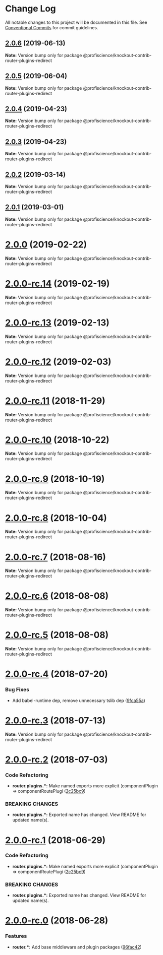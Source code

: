# Change Log

All notable changes to this project will be documented in this file.
See [Conventional Commits](https://conventionalcommits.org) for commit guidelines.

## [2.0.6](https://github.com/Profiscience/knockout-contrib/compare/@profiscience/knockout-contrib-router-plugins-redirect@2.0.5...@profiscience/knockout-contrib-router-plugins-redirect@2.0.6) (2019-06-13)

**Note:** Version bump only for package @profiscience/knockout-contrib-router-plugins-redirect

## [2.0.5](https://github.com/Profiscience/knockout-contrib/compare/@profiscience/knockout-contrib-router-plugins-redirect@2.0.4...@profiscience/knockout-contrib-router-plugins-redirect@2.0.5) (2019-06-04)

**Note:** Version bump only for package @profiscience/knockout-contrib-router-plugins-redirect

## [2.0.4](https://github.com/Profiscience/knockout-contrib/compare/@profiscience/knockout-contrib-router-plugins-redirect@2.0.3...@profiscience/knockout-contrib-router-plugins-redirect@2.0.4) (2019-04-23)

**Note:** Version bump only for package @profiscience/knockout-contrib-router-plugins-redirect

## [2.0.3](https://github.com/Profiscience/knockout-contrib/compare/@profiscience/knockout-contrib-router-plugins-redirect@2.0.2...@profiscience/knockout-contrib-router-plugins-redirect@2.0.3) (2019-04-23)

**Note:** Version bump only for package @profiscience/knockout-contrib-router-plugins-redirect

## [2.0.2](https://github.com/Profiscience/knockout-contrib/compare/@profiscience/knockout-contrib-router-plugins-redirect@2.0.1...@profiscience/knockout-contrib-router-plugins-redirect@2.0.2) (2019-03-14)

**Note:** Version bump only for package @profiscience/knockout-contrib-router-plugins-redirect

## [2.0.1](https://github.com/Profiscience/knockout-contrib/compare/@profiscience/knockout-contrib-router-plugins-redirect@2.0.0...@profiscience/knockout-contrib-router-plugins-redirect@2.0.1) (2019-03-01)

**Note:** Version bump only for package @profiscience/knockout-contrib-router-plugins-redirect

# [2.0.0](https://github.com/Profiscience/knockout-contrib/compare/@profiscience/knockout-contrib-router-plugins-redirect@2.0.0-rc.14...@profiscience/knockout-contrib-router-plugins-redirect@2.0.0) (2019-02-22)

**Note:** Version bump only for package @profiscience/knockout-contrib-router-plugins-redirect

# [2.0.0-rc.14](https://github.com/Profiscience/knockout-contrib/compare/@profiscience/knockout-contrib-router-plugins-redirect@2.0.0-rc.13...@profiscience/knockout-contrib-router-plugins-redirect@2.0.0-rc.14) (2019-02-19)

**Note:** Version bump only for package @profiscience/knockout-contrib-router-plugins-redirect

# [2.0.0-rc.13](https://github.com/Profiscience/knockout-contrib/compare/@profiscience/knockout-contrib-router-plugins-redirect@2.0.0-rc.12...@profiscience/knockout-contrib-router-plugins-redirect@2.0.0-rc.13) (2019-02-13)

**Note:** Version bump only for package @profiscience/knockout-contrib-router-plugins-redirect

# [2.0.0-rc.12](https://github.com/Profiscience/knockout-contrib/compare/@profiscience/knockout-contrib-router-plugins-redirect@2.0.0-rc.11...@profiscience/knockout-contrib-router-plugins-redirect@2.0.0-rc.12) (2019-02-03)

**Note:** Version bump only for package @profiscience/knockout-contrib-router-plugins-redirect

# [2.0.0-rc.11](https://github.com/Profiscience/knockout-contrib/compare/@profiscience/knockout-contrib-router-plugins-redirect@2.0.0-rc.10...@profiscience/knockout-contrib-router-plugins-redirect@2.0.0-rc.11) (2018-11-29)

**Note:** Version bump only for package @profiscience/knockout-contrib-router-plugins-redirect

# [2.0.0-rc.10](https://github.com/Profiscience/knockout-contrib/compare/@profiscience/knockout-contrib-router-plugins-redirect@2.0.0-rc.9...@profiscience/knockout-contrib-router-plugins-redirect@2.0.0-rc.10) (2018-10-22)

**Note:** Version bump only for package @profiscience/knockout-contrib-router-plugins-redirect

# [2.0.0-rc.9](https://github.com/Profiscience/knockout-contrib/compare/@profiscience/knockout-contrib-router-plugins-redirect@2.0.0-rc.8...@profiscience/knockout-contrib-router-plugins-redirect@2.0.0-rc.9) (2018-10-19)

**Note:** Version bump only for package @profiscience/knockout-contrib-router-plugins-redirect

<a name="2.0.0-rc.8"></a>

# [2.0.0-rc.8](https://github.com/Profiscience/knockout-contrib/compare/@profiscience/knockout-contrib-router-plugins-redirect@2.0.0-rc.7...@profiscience/knockout-contrib-router-plugins-redirect@2.0.0-rc.8) (2018-10-04)

**Note:** Version bump only for package @profiscience/knockout-contrib-router-plugins-redirect

<a name="2.0.0-rc.7"></a>

# [2.0.0-rc.7](https://github.com/Profiscience/knockout-contrib/compare/@profiscience/knockout-contrib-router-plugins-redirect@2.0.0-rc.6...@profiscience/knockout-contrib-router-plugins-redirect@2.0.0-rc.7) (2018-08-16)

**Note:** Version bump only for package @profiscience/knockout-contrib-router-plugins-redirect

<a name="2.0.0-rc.6"></a>

# [2.0.0-rc.6](https://github.com/Profiscience/knockout-contrib/compare/@profiscience/knockout-contrib-router-plugins-redirect@2.0.0-rc.5...@profiscience/knockout-contrib-router-plugins-redirect@2.0.0-rc.6) (2018-08-08)

**Note:** Version bump only for package @profiscience/knockout-contrib-router-plugins-redirect

<a name="2.0.0-rc.5"></a>

# [2.0.0-rc.5](https://github.com/Profiscience/knockout-contrib/compare/@profiscience/knockout-contrib-router-plugins-redirect@2.0.0-rc.4...@profiscience/knockout-contrib-router-plugins-redirect@2.0.0-rc.5) (2018-08-08)

**Note:** Version bump only for package @profiscience/knockout-contrib-router-plugins-redirect

<a name="2.0.0-rc.4"></a>

# [2.0.0-rc.4](https://github.com/Profiscience/knockout-contrib/compare/@profiscience/knockout-contrib-router-plugins-redirect@2.0.0-rc.3...@profiscience/knockout-contrib-router-plugins-redirect@2.0.0-rc.4) (2018-07-20)

### Bug Fixes

- Add babel-runtime dep, remove unnecessary tslib dep ([9fca55a](https://github.com/Profiscience/knockout-contrib/commit/9fca55a))

<a name="2.0.0-rc.3"></a>

# [2.0.0-rc.3](https://github.com/Profiscience/knockout-contrib/compare/@profiscience/knockout-contrib-router-plugins-redirect@2.0.0-rc.2...@profiscience/knockout-contrib-router-plugins-redirect@2.0.0-rc.3) (2018-07-13)

**Note:** Version bump only for package @profiscience/knockout-contrib-router-plugins-redirect

<a name="2.0.0-rc.2"></a>

# [2.0.0-rc.2](https://github.com/Profiscience/knockout-contrib/compare/@profiscience/knockout-contrib-router-plugins-redirect@2.0.0-rc.0...@profiscience/knockout-contrib-router-plugins-redirect@2.0.0-rc.2) (2018-07-03)

### Code Refactoring

- **router.plugins.\*:** Make named exports more explicit (componentPlugin => componentRoutePlugi ([2c25bc9](https://github.com/Profiscience/knockout-contrib/commit/2c25bc9))

### BREAKING CHANGES

- **router.plugins.\*:** Exported name has changed. View README for updated name(s).

<a name="2.0.0-rc.1"></a>

# [2.0.0-rc.1](https://github.com/Profiscience/knockout-contrib/compare/@profiscience/knockout-contrib-router-plugins-redirect@2.0.0-rc.0...@profiscience/knockout-contrib-router-plugins-redirect@2.0.0-rc.1) (2018-06-29)

### Code Refactoring

- **router.plugins.\*:** Make named exports more explicit (componentPlugin => componentRoutePlugi ([2c25bc9](https://github.com/Profiscience/knockout-contrib/commit/2c25bc9))

### BREAKING CHANGES

- **router.plugins.\*:** Exported name has changed. View README for updated name(s).

<a name="2.0.0-rc.0"></a>

# [2.0.0-rc.0](https://github.com/Profiscience/knockout-contrib/compare/@profiscience/knockout-contrib-router-plugins-redirect@0.0.6...@profiscience/knockout-contrib-router-plugins-redirect@2.0.0-rc.0) (2018-06-28)

### Features

- **router.\*:** Add base middleware and plugin packages ([96fac42](https://github.com/Profiscience/knockout-contrib/commit/96fac42))

